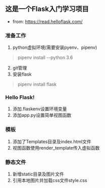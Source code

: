 ## 这是一个Flask入门学习项目
* from: https://read.helloflask.com/

### 准备工作
1. python虚拟环境(需要安装pyenv、pipenv)
> pipenv install --python 3.6 
2. git管理
3. 安装flask
> pipenv install flask

### Hello Flask!
1. 添加.flaskenv设置环境变量
2. 添加app.py设置简单视图函数

### 模板
1. 添加了Templates目录及index.html文件
2. 视图函数使用render_template传入虚拟函数

### 静态文件
1. 新增static目录及图片文件
2. 引用本地图片并加载css文件style.css